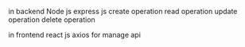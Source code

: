 in backend 
Node js 
express js
create operation
read operation
update operation
delete operation

in frontend
react js
axios for manage api

